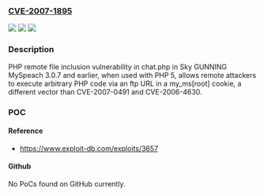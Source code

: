 ### [CVE-2007-1895](https://cve.mitre.org/cgi-bin/cvename.cgi?name=CVE-2007-1895)
![](https://img.shields.io/static/v1?label=Product&message=n%2Fa&color=blue)
![](https://img.shields.io/static/v1?label=Version&message=n%2Fa&color=blue)
![](https://img.shields.io/static/v1?label=Vulnerability&message=n%2Fa&color=brighgreen)

### Description

PHP remote file inclusion vulnerability in chat.php in Sky GUNNING MySpeach 3.0.7 and earlier, when used with PHP 5, allows remote attackers to execute arbitrary PHP code via an ftp URL in a my_ms[root] cookie, a different vector than CVE-2007-0491 and CVE-2006-4630.

### POC

#### Reference
- https://www.exploit-db.com/exploits/3657

#### Github
No PoCs found on GitHub currently.

